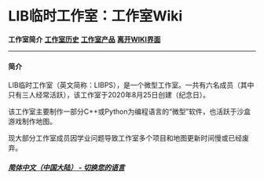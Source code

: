 # LIB临时工作室：工作室Wiki 
 
**工作室简介** **[工作室历史](history)** **[工作室产品](product)** **[离开WIKI界面](https://libps.github.io/zh/About_us)**

------------

#### 简介
LIB临时工作室（英文简称：LIBPS），是一个微型工作室。一共有六名成员（其中只有三人经常活跃），该工作室于2020年8月25日创建（纪念日）。

该工作室主要制作一部分C++或Python为编程语言的“微型”软件，也活跃于沙盒游戏制作地图。

现大部分工作室成员因学业问题导致工作室多个项目和地图更新时间慢或已经废弃。

##### [简体中文（中国大陆） - 切换您的语言](https://libps.github.io/index.md)